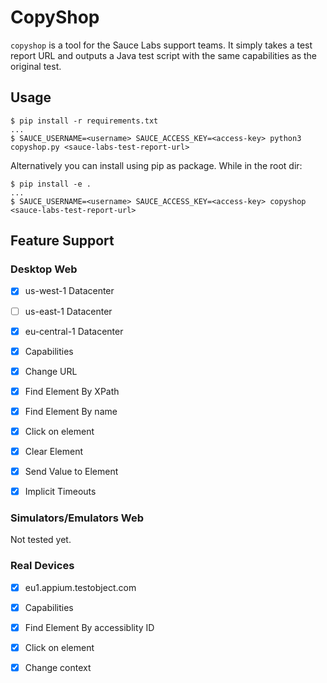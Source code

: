 CopyShop
=========

`copyshop` is a tool for the Sauce Labs support teams.
It simply takes a test report URL and outputs a Java test script with the same capabilities as the original test.

Usage
-----

```
$ pip install -r requirements.txt
...
$ SAUCE_USERNAME=<username> SAUCE_ACCESS_KEY=<access-key> python3 copyshop.py <sauce-labs-test-report-url>
```

Alternatively you can install using pip as package. While in the root dir:
```
$ pip install -e .
...
$ SAUCE_USERNAME=<username> SAUCE_ACCESS_KEY=<access-key> copyshop <sauce-labs-test-report-url>
```

Feature Support
---------------

### Desktop Web

- [x] us-west-1 Datacenter
- [ ] us-east-1 Datacenter
- [x] eu-central-1 Datacenter

- [x] Capabilities
- [x] Change URL
- [x] Find Element By XPath
- [x] Find Element By name
- [x] Click on element
- [x] Clear Element
- [x] Send Value to Element
- [x] Implicit Timeouts

### Simulators/Emulators Web

Not tested yet.

### Real Devices

- [x] eu1.appium.testobject.com

- [x] Capabilities
- [x] Find Element By accessiblity ID
- [x] Click on element
- [x] Change context
